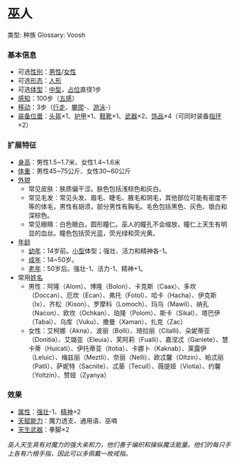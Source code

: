 # 巫人

类型: 种族
Glossary: Voosh

### 基本信息

- 可选[性别](https://www.notion.so/1b3d619a067b806b8d7afecd6a1b5c36?pvs=21)：[男性](%E7%94%B7%E6%80%A7%201b3d619a067b80e0ad15f2bfd36db04d.md)/[女性](%E5%A5%B3%E6%80%A7%201b3d619a067b802a8f06c0c16b6a2e16.md)
- 可选[形态](https://www.notion.so/1b3d619a067b800ea0fadde7abc3ff91?pvs=21)：[人形](%E4%BA%BA%E5%BD%A2%201b4d619a067b80779865d7771ca62fbd.md)
- 可选[体型](https://www.notion.so/1b3d619a067b8088832ae7bd3d7333df?pvs=21)：[中型](%E4%B8%AD%E5%9E%8B%201b4d619a067b803f9d27cc385878526d.md)，[占位](https://www.notion.so/1b3d619a067b804e8195d876ec9d0551?pvs=21)直径1步
- [感知](https://www.notion.so/1b3d619a067b8065b638d07dd11eb74b?pvs=21)：100步（[五感](%E4%BA%94%E6%84%9F%201b4d619a067b809c9dc4c83d8f60e0aa.md)）
- [移动](https://www.notion.so/1b3d619a067b809a974ac608bbb4fb54?pvs=21)：3步（[行走](%E8%A1%8C%E8%B5%B0%201b4d619a067b8005b978e9ee9f6a3ec9.md)、[攀爬](%E6%94%80%E7%88%AC%201b4d619a067b80e7a16be79fb98f55b7.md)-、[游泳](%E6%B8%B8%E6%B3%B3%201b4d619a067b802699b8e56f843c0b56.md)-）
- [装备位置](https://www.notion.so/1b3d619a067b80369463de062aa239bb?pvs=21)：[头盔](https://www.notion.so/1b3d619a067b803b96f6f5cd75b737d6?pvs=21)×1、[护甲](https://www.notion.so/1b3d619a067b8095b845ca40a26a2b8f?pvs=21)×1、[鞋靴](https://www.notion.so/1b3d619a067b808c8c4fe1a5246a656b?pvs=21)×1、[武器](https://www.notion.so/1b3d619a067b80529a70eee1166b41ef?pvs=21)×2、[饰品](https://www.notion.so/1b3d619a067b8007b62ec0597aadddb2?pvs=21)×4（可同时装备[指环](https://www.notion.so/1b3d619a067b8025bd6ec3766196a090?pvs=21)×2）

### 扩展特征

- [身高](https://www.notion.so/1b3d619a067b8074a90ff9e90fd2a05a?pvs=21)：男性1.5~1.7米、女性1.4~1.6米
- [体重](https://www.notion.so/1b3d619a067b8044ac61c5f9b7a356e8?pvs=21)：男性45~75公斤、女性30~60公斤
- [外貌](https://www.notion.so/1b3d619a067b808ca875f766c5817acd?pvs=21)
    - 常见皮肤：肤质偏干涩。肤色包括浅棕色和灰白。
    - 常见毛发：常见头发、眉毛、睫毛、腋毛和阴毛，其他部位可能有密度不等的体毛，男性有胡须，部分男性有胸毛。毛色包括黑色、灰色、银白和深棕色。
    - 常见眼睛：白色眼白，圆形瞳仁。巫人的瞳孔不会缩放，瞳仁上天生有明显的血丝。瞳色包括荧光蓝，荧光绿和荧光黄。
- [年龄](https://www.notion.so/1b3d619a067b8032bc05cba46ed99b5d?pvs=21)
    - [幼年](https://www.notion.so/1b3d619a067b80b28464e8d22ceafaef?pvs=21)：14岁前。[小型](%E5%B0%8F%E5%9E%8B%201b4d619a067b8010bd07e9075b8f71f2.md)体型；强壮、活力和精神各-1。
    - [成年](https://www.notion.so/1b3d619a067b80149cc0da48bd4f4eba?pvs=21)：14~50岁。
    - [老年](https://www.notion.so/1b3d619a067b8093a7a6db4ad3efb22c?pvs=21)：50岁后。强壮-1、活力-1、精神+1。
- 常用[姓名](https://www.notion.so/1b3d619a067b80b98261cc243e5fffde?pvs=21)
    - 男性：阿隆（Alom）、博隆（Bolon）、卡克斯（Caax）、多坎（Doccan）、厄坎（Ecan）、弗托（Fotol）、哈卡（Hacha）、伊克斯（Ix）、齐松（Kison）、罗摩科（Lomoch）、玛乌（Mawil）、纳孔（Nacon）、欧坎（Ochkan）、珀隆（Polom）、斯卡（Sikal）、塔巴伊（Tabai）、乌库（Vuku）、撒曼（Xaman）、扎克（Zac）
    - 女性：艾柯娜（Akna）、波丽（Bolli）、琦拉丽（Cilalli)、朵妮蒂亚（Donitia）、艾璐亚（Eleuia）、芙阿莉（Fualli）、嘉涅忒（Ganiete）、慧卡蒂（Huicati）、伊托蒂亚（Itotia）、卡娜卜（Kaknab）、莱露伊（Leluic）、梅兹丽（Meztli）、奈丽（Nelli）、欧忒馨（Oltzin）、帕忒丽（Patli）、萨妮特（Sacnite）、忒葵（Tecuil）、薇提娅（Viotia）、约馨（Yoltzin）、赞娅（Zyanya）

### 效果

- [属性](https://www.notion.so/1b3d619a067b804ca28edff3c446c0da?pvs=21)：[强壮](https://www.notion.so/1b3d619a067b8018b6a6d9d43490bbdc?pvs=21)-1、[精神](https://www.notion.so/1b3d619a067b800a8da5d96dd60be2b1?pvs=21)+2
- [天赋能力](https://www.notion.so/1b3d619a067b805aa8e3e8012ea14e4e?pvs=21)：魔力透支、通用语、巫喃
- [天生武器](https://www.notion.so/1b3d619a067b8074bdb4e62b06caebf6?pvs=21)：拳脚×2

*巫人天生具有对魔力的强大亲和力，他们善于编织和操纵魔法能量。他们的每只手上各有六根手指，因此可以多佩戴一枚戒指。*